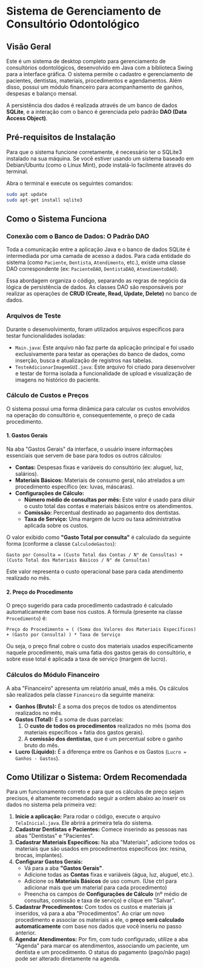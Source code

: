 # Sistema de Gerenciamento de Consultório Odontológico

## Visão Geral

Este é um sistema de desktop completo para gerenciamento de consultórios odontológicos, desenvolvido em Java com a biblioteca Swing para a interface gráfica. O sistema permite o cadastro e gerenciamento de pacientes, dentistas, materiais, procedimentos e agendamentos. Além disso, possui um módulo financeiro para acompanhamento de ganhos, despesas e balanço mensal.

A persistência dos dados é realizada através de um banco de dados **SQLite**, e a interação com o banco é gerenciada pelo padrão **DAO (Data Access Object)**.

## Pré-requisitos de Instalação

Para que o sistema funcione corretamente, é necessário ter o SQLite3 instalado na sua máquina. Se você estiver usando um sistema baseado em Debian/Ubuntu (como o Linux Mint), pode instalá-lo facilmente através do terminal.

Abra o terminal e execute os seguintes comandos:

```bash
sudo apt update
sudo apt-get install sqlite3
```

## Como o Sistema Funciona

### Conexão com o Banco de Dados: O Padrão DAO

Toda a comunicação entre a aplicação Java e o banco de dados SQLite é intermediada por uma camada de acesso a dados. Para cada entidade do sistema (como `Paciente`, `Dentista`, `Atendimento`, etc.), existe uma classe DAO correspondente (ex: `PacienteDAO`, `DentistaDAO`, `AtendimentoDAO`).

Essa abordagem organiza o código, separando as regras de negócio da lógica de persistência de dados. As classes DAO são responsáveis por realizar as operações de **CRUD (Create, Read, Update, Delete)** no banco de dados.

### Arquivos de Teste

Durante o desenvolvimento, foram utilizados arquivos específicos para testar funcionalidades isoladas:

  * `Main.java`: Este arquivo não faz parte da aplicação principal e foi usado exclusivamente para testar as operações do banco de dados, como inserção, busca e atualização de registros nas tabelas.
  * `TesteAdicionarImagemGUI.java`: Este arquivo foi criado para desenvolver e testar de forma isolada a funcionalidade de upload e visualização de imagens no histórico do paciente.

### Cálculo de Custos e Preços

O sistema possui uma forma dinâmica para calcular os custos envolvidos na operação do consultório e, consequentemente, o preço de cada procedimento.

#### 1\. Gastos Gerais

Na aba "Gastos Gerais" da interface, o usuário insere informações essenciais que servem de base para todos os outros cálculos:

  * **Contas:** Despesas fixas e variáveis do consultório (ex: aluguel, luz, salários).
  * **Materiais Básicos:** Materiais de consumo geral, não atrelados a um procedimento específico (ex: luvas, máscaras).
  * **Configurações de Cálculo:**
      * **Número médio de consultas por mês:** Este valor é usado para diluir o custo total das contas e materiais básicos entre os atendimentos.
      * **Comissão:** Percentual destinado ao pagamento dos dentistas.
      * **Taxa de Serviço:** Uma margem de lucro ou taxa administrativa aplicada sobre os custos.

O valor exibido como **"Gasto Total por consulta"** é calculado da seguinte forma (conforme a classe `CalculodeGastos`):

```
Gasto por Consulta = (Custo Total das Contas / N° de Consultas) + (Custo Total dos Materiais Básicos / N° de Consultas)
```

Este valor representa o custo operacional base para cada atendimento realizado no mês.

#### 2\. Preço do Procedimento

O preço sugerido para cada procedimento cadastrado é calculado automaticamente com base nos custos. A fórmula (presente na classe `Procedimento`) é:

```
Preço do Procedimento = ( (Soma dos Valores dos Materiais Específicos) + (Gasto por Consulta) ) * Taxa de Serviço
```

Ou seja, o preço final cobre o custo dos materiais usados especificamente naquele procedimento, mais uma fatia dos gastos gerais do consultório, e sobre esse total é aplicada a taxa de serviço (margem de lucro).

### Cálculos do Módulo Financeiro

A aba "Financeiro" apresenta um relatório anual, mês a mês. Os cálculos são realizados pela classe `Financeiro` da seguinte maneira:

  * **Ganhos (Bruto):** É a soma dos preços de todos os atendimentos realizados no mês.
  * **Gastos (Total):** É a soma de duas parcelas:
    1.  O **custo de todos os procedimentos** realizados no mês (soma dos materiais específicos + fatia dos gastos gerais).
    2.  A **comissão dos dentistas**, que é um percentual sobre o ganho bruto do mês.
  * **Lucro (Líquido):** É a diferença entre os Ganhos e os Gastos (`Lucro = Ganhos - Gastos`).

## Como Utilizar o Sistema: Ordem Recomendada

Para um funcionamento correto e para que os cálculos de preço sejam precisos, é altamente recomendado seguir a ordem abaixo ao inserir os dados no sistema pela primeira vez:

1.  **Inicie a aplicação:** Para rodar o código, execute o arquivo `TelaInicial.java`. Ele abrirá a primeira tela do sistema.
2.  **Cadastrar Dentistas e Pacientes:** Comece inserindo as pessoas nas abas "Dentistas" e "Pacientes".
3.  **Cadastrar Materiais Específicos:** Na aba "Materiais", adicione todos os materiais que são usados em procedimentos específicos (ex: resina, brocas, implantes).
4.  **Configurar Gastos Gerais:**
      * Vá para a aba **"Gastos Gerais"**.
      * Adicione todas as **Contas** fixas e variáveis (água, luz, aluguel, etc.).
      * Adicione os **Materiais Básicos** de uso comum. (Use ctrl para adicionar mais que um material para cada procedimento)
      * Preencha os campos de **Configurações de Cálculo** (nº médio de consultas, comissão e taxa de serviço) e clique em "Salvar".
5.  **Cadastrar Procedimentos:** Com todos os custos e materiais já inseridos, vá para a aba "Procedimentos". Ao criar um novo procedimento e associar os materiais a ele, o **preço será calculado automaticamente** com base nos dados que você inseriu no passo anterior.
6.  **Agendar Atendimentos:** Por fim, com tudo configurado, utilize a aba "Agenda" para marcar os atendimentos, associando um paciente, um dentista e um procedimento. O status do pagamento (pago/não pago) pode ser alterado diretamente na agenda.
